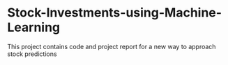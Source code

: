 # Stock-Investments-using-Machine-Learning
This project contains code and project report for a new way to approach stock predictions
